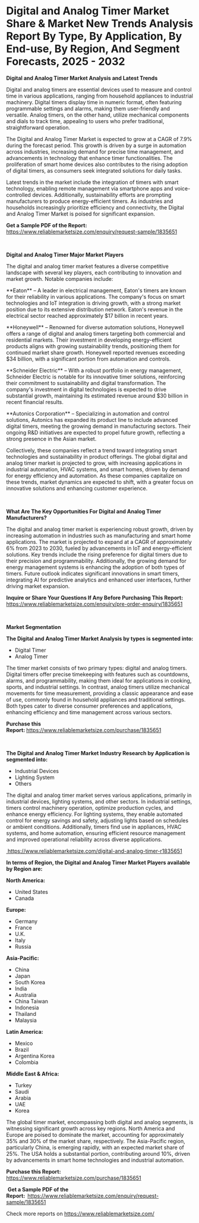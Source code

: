 <p><h1>Digital and Analog Timer Market Share & Market New Trends Analysis Report By Type, By Application, By End-use, By Region, And Segment Forecasts, 2025 - 2032</h1></p><p><strong>Digital and Analog Timer Market Analysis and Latest Trends</strong></p>
<p><p>Digital and analog timers are essential devices used to measure and control time in various applications, ranging from household appliances to industrial machinery. Digital timers display time in numeric format, often featuring programmable settings and alarms, making them user-friendly and versatile. Analog timers, on the other hand, utilize mechanical components and dials to track time, appealing to users who prefer traditional, straightforward operation.</p><p>The Digital and Analog Timer Market is expected to grow at a CAGR of 7.9% during the forecast period. This growth is driven by a surge in automation across industries, increasing demand for precise time management, and advancements in technology that enhance timer functionalities. The proliferation of smart home devices also contributes to the rising adoption of digital timers, as consumers seek integrated solutions for daily tasks.</p><p>Latest trends in the market include the integration of timers with smart technology, enabling remote management via smartphone apps and voice-controlled devices. Additionally, sustainability efforts are prompting manufacturers to produce energy-efficient timers. As industries and households increasingly prioritize efficiency and connectivity, the Digital and Analog Timer Market is poised for significant expansion.</p></p>
<p><strong>Get a Sample PDF of the Report:&nbsp;</strong> <a href="https://www.reliablemarketsize.com/enquiry/request-sample/1835651?utm_campaign=3348&utm_medium=2&utm_source=Github&utm_content=ia&utm_term=26032025&utm_id=digital-and-analog-timer">https://www.reliablemarketsize.com/enquiry/request-sample/1835651</a></p>
<p>&nbsp;</p>
<p><strong>Digital and Analog Timer Major Market Players</strong></p>
<p><p>The digital and analog timer market features a diverse competitive landscape with several key players, each contributing to innovation and market growth. Notable companies include:</p><p>**Eaton** – A leader in electrical management, Eaton's timers are known for their reliability in various applications. The company's focus on smart technologies and IoT integration is driving growth, with a strong market position due to its extensive distribution network. Eaton's revenue in the electrical sector reached approximately $17 billion in recent years.</p><p>**Honeywell** – Renowned for diverse automation solutions, Honeywell offers a range of digital and analog timers targeting both commercial and residential markets. Their investment in developing energy-efficient products aligns with growing sustainability trends, positioning them for continued market share growth. Honeywell reported revenues exceeding $34 billion, with a significant portion from automation and controls.</p><p>**Schneider Electric** – With a robust portfolio in energy management, Schneider Electric is notable for its innovative timer solutions, reinforcing their commitment to sustainability and digital transformation. The company's investment in digital technologies is expected to drive substantial growth, maintaining its estimated revenue around $30 billion in recent financial results.</p><p>**Autonics Corporation** – Specializing in automation and control solutions, Autonics has expanded its product line to include advanced digital timers, meeting the growing demand in manufacturing sectors. Their ongoing R&D initiatives are expected to propel future growth, reflecting a strong presence in the Asian market.</p><p>Collectively, these companies reflect a trend toward integrating smart technologies and sustainability in product offerings. The global digital and analog timer market is projected to grow, with increasing applications in industrial automation, HVAC systems, and smart homes, driven by demand for energy efficiency and automation. As these companies capitalize on these trends, market dynamics are expected to shift, with a greater focus on innovative solutions and enhancing customer experience.</p></p>
<p>&nbsp;</p>
<p><strong>What Are The Key Opportunities For Digital and Analog Timer Manufacturers?</strong></p>
<p><p>The digital and analog timer market is experiencing robust growth, driven by increasing automation in industries such as manufacturing and smart home applications. The market is projected to expand at a CAGR of approximately 6% from 2023 to 2030, fueled by advancements in IoT and energy-efficient solutions. Key trends include the rising preference for digital timers due to their precision and programmability. Additionally, the growing demand for energy management systems is enhancing the adoption of both types of timers. Future outlook indicates significant innovations in smart timers, integrating AI for predictive analytics and enhanced user interfaces, further driving market expansion.</p></p>
<p><strong>Inquire or Share Your Questions If Any Before Purchasing This Report:</strong> <a href="https://www.reliablemarketsize.com/enquiry/pre-order-enquiry/1835651?utm_campaign=3348&utm_medium=2&utm_source=Github&utm_content=ia&utm_term=26032025&utm_id=digital-and-analog-timer">https://www.reliablemarketsize.com/enquiry/pre-order-enquiry/1835651</a></p>
<p>&nbsp;</p>
<p><strong>Market Segmentation</strong></p>
<p><strong>The Digital and Analog Timer Market Analysis by types is segmented into:</strong></p>
<p><ul><li>Digital Timer</li><li>Analog Timer</li></ul></p>
<p><p>The timer market consists of two primary types: digital and analog timers. Digital timers offer precise timekeeping with features such as countdowns, alarms, and programmability, making them ideal for applications in cooking, sports, and industrial settings. In contrast, analog timers utilize mechanical movements for time measurement, providing a classic appearance and ease of use, commonly found in household appliances and traditional settings. Both types cater to diverse consumer preferences and applications, enhancing efficiency and time management across various sectors.</p></p>
<p><strong>Purchase this Report:&nbsp;</strong><a href="https://www.reliablemarketsize.com/purchase/1835651?utm_campaign=3348&utm_medium=2&utm_source=Github&utm_content=ia&utm_term=26032025&utm_id=digital-and-analog-timer">https://www.reliablemarketsize.com/purchase/1835651</a></p>
<p>&nbsp;</p>
<p><strong>The Digital and Analog Timer Market Industry Research by Application is segmented into:</strong></p>
<p><ul><li>Industrial Devices</li><li>Lighting System</li><li>Others</li></ul></p>
<p><p>The digital and analog timer market serves various applications, primarily in industrial devices, lighting systems, and other sectors. In industrial settings, timers control machinery operation, optimize production cycles, and enhance energy efficiency. For lighting systems, they enable automated control for energy savings and safety, adjusting lights based on schedules or ambient conditions. Additionally, timers find use in appliances, HVAC systems, and home automation, ensuring efficient resource management and improved operational reliability across diverse applications.</p></p>
<p><a href="https://www.reliablemarketsize.com/digital-and-analog-timer-r1835651?utm_campaign=3348&utm_medium=2&utm_source=Github&utm_content=ia&utm_term=26032025&utm_id=digital-and-analog-timer">&nbsp;https://www.reliablemarketsize.com/digital-and-analog-timer-r1835651</a></p>
<p><strong>In terms of Region, the Digital and Analog Timer Market Players available by Region are:</strong></p>
<p>
    <p> <strong> North America: </strong>
        <ul>
            <li>United States</li>
            <li>Canada</li>
        </ul>
        </p> 
    <p> <strong> Europe: </strong>
        <ul>
            <li>Germany</li>
            <li>France</li>
            <li>U.K.</li>
            <li>Italy</li>
            <li>Russia</li>
        </ul>
        </p> 
    <p> <strong> Asia-Pacific: </strong>
        <ul>
            <li>China</li>
            <li>Japan</li>
            <li>South Korea</li>
            <li>India</li>
            <li>Australia</li>
            <li>China Taiwan</li>
            <li>Indonesia</li>
            <li>Thailand</li>
            <li>Malaysia</li>
        </ul>
        </p> 
    <p> <strong> Latin America: </strong>
        <ul>
            <li>Mexico</li>
            <li>Brazil</li>
            <li>Argentina Korea</li>
            <li>Colombia</li>
        </ul>
        </p> 
    <p> <strong> Middle East & Africa: </strong>
        <ul>
            <li>Turkey</li>
            <li>Saudi</li>
            <li>Arabia</li>
            <li>UAE</li>
            <li>Korea</li>
        </ul>
    </p>
    </p>
<p><p>The global timer market, encompassing both digital and analog segments, is witnessing significant growth across key regions. North America and Europe are poised to dominate the market, accounting for approximately 35% and 30% of the market share, respectively. The Asia-Pacific region, particularly China, is emerging rapidly, with an expected market share of 25%. The USA holds a substantial portion, contributing around 10%, driven by advancements in smart home technologies and industrial automation.</p></p>
<p><strong>Purchase this Report: </strong><a href="https://www.reliablemarketsize.com/purchase/1835651?utm_campaign=3348&utm_medium=2&utm_source=Github&utm_content=ia&utm_term=26032025&utm_id=digital-and-analog-timer">https://www.reliablemarketsize.com/purchase/1835651</a></p>
<p>&nbsp;<strong>Get a Sample PDF of the Report:&nbsp;&nbsp;</strong><a href="https://www.reliablemarketsize.com/enquiry/request-sample/1835651?utm_campaign=3348&utm_medium=2&utm_source=Github&utm_content=ia&utm_term=26032025&utm_id=digital-and-analog-timer">https://www.reliablemarketsize.com/enquiry/request-sample/1835651</a></p>
<p><strong></strong></p>
<p>Check more reports on <a href="https://www.reliablemarketsize.com/?utm_campaign=3348&utm_medium=2&utm_source=Github&utm_content=ia&utm_term=26032025&utm_id=digital-and-analog-timer">https://www.reliablemarketsize.com/</a></p>